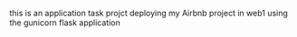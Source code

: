 this is an application task projct
deploying my Airbnb project in web1
using the gunicorn flask application
